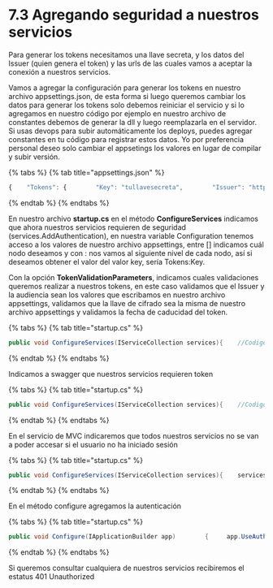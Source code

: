# 7.3 Agregando seguridad a nuestros servicios

Para generar los tokens necesitamos una llave secreta, y los datos del Issuer \(quien genera el token\) y las urls de las cuales vamos a aceptar la conexión a nuestros servicios.

Vamos a agregar la configuración para generar los tokens en nuestro archivo appsettings.json, de esta forma si luego queremos cambiar los datos para generar los tokens solo debemos reiniciar el servicio y si lo agregamos en nuestro código por ejemplo en nuestro archivo de constantes debemos de generar la dll y luego reemplazarla en el servidor. Si usas devops para subir automáticamente los deploys, puedes agregar constantes en tu código para registrar estos datos. Yo por preferencia personal deseo solo cambiar el appsetings los valores en lugar de compilar y subir versión.

{% tabs %}
{% tab title="appsettings.json" %}
```javascript
{    "Tokens": {        "Key": "tullavesecreta",        "Issuer": "http://www.midominio.com/",        "Audience": "http://sistema.midominio.com/",        "AceptedURL": [ "http://www.midominio.com/",                         "http://midominio.com/" ]     } }

```
{% endtab %}
{% endtabs %}

En nuestro archivo **startup.cs** en el método **ConfigureServices** indicamos que ahora nuestros servicios requieren de seguridad \(services.AddAuthentication\), en nuestra variable Configuration tenemos acceso a los valores de nuestro archivo appsettings, entre \[\] indicamos cuál nodo deseamos y con : nos vamos al siguiente nivel de cada nodo, así si deseamos obtener el valor del valor key, sería Tokens:Key.

Con la opción **TokenValidationParameters**, indicamos cuales validaciones queremos realizar a nuestros tokens, en este caso validamos que el Issuer y la audiencia sean los valores que escribamos en nuestro archivo appsettings, validamos que la llave de cifrado sea la misma de nuestro archivo appsettings y validamos la fecha de caducidad del token.

{% tabs %}
{% tab title="startup.cs" %}
```csharp
public void ConfigureServices(IServiceCollection services){    //Codigo    services.AddAuthentication(JwtBearerDefaults.AuthenticationScheme)            .AddJwtBearer(cfg =>             {               cfg.Audience = Configuration["Tokens:Issuer"];               cfg.Authority = Configuration["Tokens:Audience"];               cfg.TokenValidationParameters = new                                                    TokenValidationParameters()               {                   //Se va a validar el issuer (Quien genera el token)                   ValidIssuer = Configuration["Tokens:Issuer"],                   ValidateAudience = true,                   //Se va a validar la audicencia que puede usar el token                   ValidAudience = Configuration["Tokens:Audience"],                   //Se valida la llave de cifrado                   ValidateIssuerSigningKey = true,                   IssuerSigningKey = new SymmetricSecurityKey(                           Encoding.UTF8.GetBytes(                                       Configuration["Tokens:Key"]));                      //Se validara el tiempo de vida del token                   ValidateLifetime = true                                      });}
```
{% endtab %}
{% endtabs %}

Indicamos a swagger que nuestros servicios requieren token

{% tabs %}
{% tab title="startup.cs" %}
```csharp
public void ConfigureServices(IServiceCollection services){    //Codigo    services.AddSwaggerGen(c =>        {            //Código de swagger            //Incluimos que vamos a utilizar tokens            c.AddSecurityDefinition("Bearer", new ApiKeyScheme()            {                In = "header",                Description = "Header de autorización",                Name = "Authorization",                Type = "apiKey"            });            c.AddSecurityRequirement(new Dictionary                                     <string, IEnumerable<string>>            {                 { "Bearer", new string[] { } }            });     });
```
{% endtab %}
{% endtabs %}

En el servicio de MVC indicaremos que todos nuestros servicios no se van a poder accesar si el usuario no ha iniciado sesión

{% tabs %}
{% tab title="startup.cs" %}
```csharp
public void ConfigureServices(IServiceCollection services){    services.AddMvc(options=>    {       //Agregamos una politica para indicar que todos nuestros servicios        //requieren que los usuarios hayan iniciado sesióm       var policy = new AuthorizationPolicyBuilder()                                .RequireAuthenticatedUser()                                .Build();       options.Filters.Add(new AuthorizeFilter(policy));
```
{% endtab %}
{% endtabs %}

En el método configure agregamos la autenticación

{% tabs %}
{% tab title="startup.cs" %}
```csharp
public void Configure(IApplicationBuilder app)        {     app.UseAuthentication();    //Codigo}
```
{% endtab %}
{% endtabs %}

Si queremos consultar cualquiera de nuestros servicios recibiremos el estatus 401 Unauthorized



